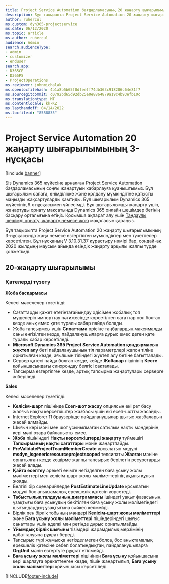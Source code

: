 ```yaml
---
title: Project Service Automation бағдарламасының 20 жаңарту шығарылымы, 3-нұсқасындағы жаңалықтар немесе өзгерістер
description: Бұл тақырыпта Project Service Automation 20 жаңарту шығарылымының 3-нұсқасында қолжетімді мүмкіндіктер мен түзетпелер көрсетілген
author: ruhercul
ms.custom: dyn365-projectservice
ms.date: 06/12/2020
ms.topic: article
ms.author: ruhercul
audience: Admin
search.audienceType:
- admin
- customizer
- enduser
search.app:
- D365CE
- D365PS
- ProjectOperations
ms.reviewer: johnmichalak
ms.openlocfilehash: 4b1a8b5b65f0dfeeff74db363c918206c64e81f7
ms.sourcegitcommit: c0792bd65d92db25e0e8864879a19c4b93efb10c
ms.translationtype: MT
ms.contentlocale: kk-KZ
ms.lasthandoff: 04/14/2022
ms.locfileid: "8588835"
---
```

# <a name="project-service-automation-update-release-20-v3"></a>Project Service Automation 20 жаңарту шығарылымының 3-нұсқасы

[!include [banner](../includes/psa-now-project-operations.md)]

Біз Dynamics 365 жүйесіне арналған Project Service Automation бағдарламасының соңғы жаңартуын хабарлауға қуаныштымыз. Бұл шығарылым сапаға, өнімділікке және қолдану мүмкіндігіне қатысты маңызды жақсартуларды қамтиды. Бұл шығарылым Dynamics 365 жүйесінің 9.x нұсқасымен үйлесімді. Бұл шығарылымды жаңарту үшін, жаңартуды орнату мақсатында Dynamics 365 онлайн шешімдер бетінің басқару орталығына өтіңіз. Қосымша ақпарат алу үшін [Таңдаулы шешімді орнату, жаңарту немесе жою](/power-platform/admin/install-remove-preferred-solution) мақаласын қараңыз.

Бұл тақырыпта Project Service Automation 20 жаңарту шығарылымының 3-нұсқасында жаңа немесе өзгертілген мүмкіндіктер мен түзетпелер көрсетілген. Бұл нұсқаның V 3.10.31.37 құрастыру нөмірі бар, сондай-ақ 2020 жылдыңң маусым айында өзіндік жаңарту арқылы жалпы түрде қолжетімді.

## <a name="update-release-20"></a>20-жаңарту шығарылымы

### <a name="bug-fixes"></a>Қателерді түзету

**Жоба басқармасы**

Келесі мәселелер түзетілді:

- Сағаттарды қажет ететінтағайындау әдісімен жобалық топ мүшелерін импорттау нәтижесінде көрсетілген сағаттар нөл болған кезде анық емес қате туралы хабар пайда болады.
- Жоба тапсырмсы үшін **Сипаттама** өрісіне таңбалардың максималды саны енгізілген кезде, пайдаланушыларға дұрыс емес деген қате туралы хабар көрсетіледі.
- **Microsoft Dynamics 365 Project Service Automation қондырмасын жүктеп алу** беті пайдаланушының тіл параметрлері жапон тіліне орнатылған кезде, ағылшын тіліндегі жүктеп алу бетіне бағытталады.
- Сервер қатесі пайда болған кезде, кейде **Жобалар** пішінінің **Кесте** қойыншасындағы синхрондау белгісі сақталады.
- Тапсырма өзгертілген кезде, артық тапсырма жаңартулары серверге жіберіледі.

**Sales**

Келесі мәселелер түзетілді:

- **Келісім-шарт** пішінінде **Есеп-шот жасау** опциясын екі рет басу жалғыз нақты көрсеткіштер жазбасы үшін екі есеп-шотты жасайды.
- Internet Explorer 11 браузерінде пайдаланушылар шығыс жазбаларын жасай алмайды.
- Шығын кері мәні мен шот ұсынылмаған сатылым нақты мәндерінің кері мәні өзара байланысты емес.
- **Жоба** пішініндегі **Нақты көрсеткіштерді жаңарту** түймешігі **Тапсырманың нақты сағаттары** мәнін жаңартпайды.
- **PreValidateProjectTeamMemberCreate** қосылатын модулі **msdyn_isgenericresourceprojectscoped** төлсипаты **Жалған** мәніне орнатылған кезде көшірме жалпы тапсырыс берілетін ресурстарды жасай алады.
- **Қайта есептеу** әрекеті өнімге негізделген баға ұсыну жолы мәліметтері мен келісім-шарт жолы мәліметтерінің ақылы құнын жояды.
- Белгілі бір сценарийлерде **PostEstimateLineUpdate** қосылатын модулі бос анықтамалық ерекшелік қатесін көрсетеді.
- **Табыстылық талдауының диаграммасы** ішіндегі уақыт фазасының ұзақтығы баға ұсынудың бекітілген баға ұсыну жолы мәліметіндегі шығындардың ұзақтығына сәйкес келмейді.
- Бірлік пен бірлік тобының мәндері **Келісім-шарт жолы мәліметтері** және **Баға ұсыну жолы мәліметтері** пішіндеріндегі шығыс санаттары үшін әдепкі мән ретінде дұрыс орнатылмайды.
- **Ұйымдық бірлік шығыны** тізімдері жарамдылық мерзімінің қабатталуына рұқсат береді.
- Тапсырыс түрі жұмысқа негізделмеген болса, бос анықтамалық ерекшелік қатесіне себеп болатындықтан, пайдаланушыларға **OrgUnit** мәнін өзгертуге рұқсат етілмейді.
- **Баға ұсыну жолы мәліметтері** пішінінен **Баға ұсыну** қойыншасына кері шарлауға әрекеттенген кезде, пішін жаңартылып, **Баға ұсыну жолы мәліметтері** қойыншасы көрсетіледі.


[!INCLUDE[footer-include](../includes/footer-banner.md)]
